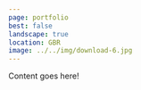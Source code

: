 ```yaml
---
page: portfolio
best: false
landscape: true
location: GBR
image: ../../img/download-6.jpg
---
```

Content goes here!
